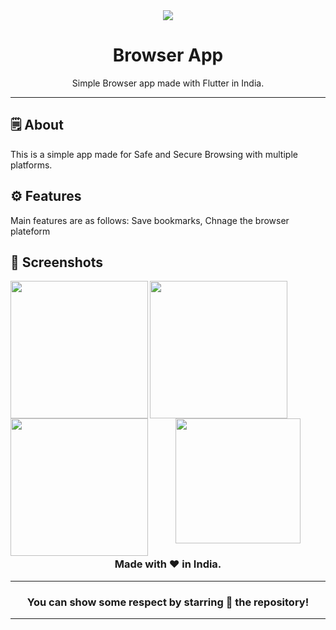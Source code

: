 <div align="center">

<img src="./assets/feature_graphic/feature_graphic.png">


# **Browser App**
Simple Browser app made with Flutter in India.

---

</div>



## 🗒 About

This is a simple app made for Safe and Secure Browsing with multiple platforms.

## ⚙️ Features
Main features are as follows:
Save bookmarks,
Chnage the browser plateform
## 📲 Screenshots

<img align="left" src=https://github.com/user-attachments/assets/c561fffe-53f9-48fd-94f0-806e07db7d3e  
 width="220px">
<img align="left" src=https://github.com/user-attachments/assets/97273b3b-33ec-4dc0-9094-48ef7fca03ef
 width="220px">
<img align="left" src=https://github.com/user-attachments/assets/c8e964e6-68ef-4c7f-a89a-8c71bb26a824 
 width="220px">


<br><br>



<div align="center">

<img src="./assets/icons/logo.png" width="200px" height="200px">

### Made with ❤️ in India.
---
### You can show some respect by starring 🌟 the repository!
---
</div>
